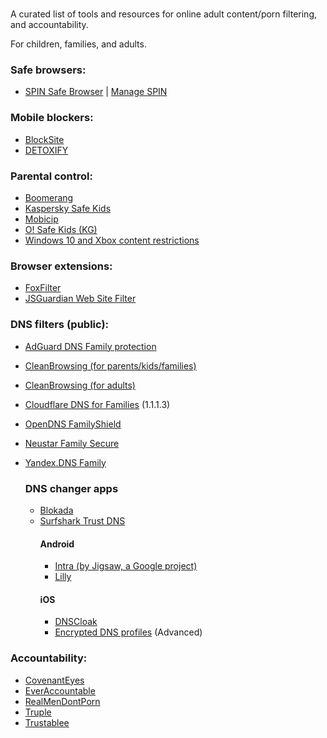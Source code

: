 # 
A curated list of tools and resources for online adult content/porn filtering, and accountability.

For children, families, and adults.

### Safe browsers:
  - [SPIN Safe Browser](https://useboomerang.com/spin/)  |  [Manage SPIN](https://nationaledtech.com/portfolio/manage-spin-safe-browser/)

### Mobile blockers:
  - [BlockSite](https://play.google.com/store/apps/details?id=co.blocksite)
  - [DETOXIFY](https://play.google.com/store/apps/details?id=com.familyfirsttechnology.pornblocker)
   
### Parental control:
  - [Boomerang](https://useboomerang.com/)
  - [Kaspersky Safe Kids](https://kids.kaspersky.com/safe-kids/)
  - [Mobicip](https://www.mobicip.com/)
  - [О! Safe Kids (KG)](https://play.google.com/store/apps/details?id=kg.o.safekids)
  - [Windows 10 and Xbox content restrictions](https://support.microsoft.com/en-us/help/12439/microsoft-account-set-content-restrictions-on-windows-10-and-xbox-one)

### Browser extensions:
 - [FoxFilter](https://www.foxfilter.com/)
 - [JSGuardian Web Site Filter](https://github.com/serv-inc/JSGuardian)

### DNS filters (public):
 - [AdGuard DNS Family protection](https://adguard.com/adguard-dns/overview.html)
 - [CleanBrowsing (for parents/kids/families)](https://cleanbrowsing.org/filters/)
 - [CleanBrowsing (for adults)](https://cleanbrowsing.org/filters/)
 - [Cloudflare DNS for Families](https://one.one.one.one/family/) (1.1.1.3)
 - [OpenDNS FamilyShield](https://www.opendns.com/setupguide/#familyshield)
 - [Neustar Family Secure](https://www.publicdns.neustar)
 - [Yandex.DNS Family](https://dns.yandex.com/advanced/)

    ### DNS changer apps
    - [Blokada](https://blokada.org/#download)
    - [Surfshark Trust DNS](https://surfshark.com/trust-dns)
        #### Android
         - [Intra (by Jigsaw, a Google project)](https://play.google.com/store/apps/details?id=app.intra)
         - [Lilly](https://play.google.com/store/apps/details?id=com.aykutcevik.dnschanger)
        #### iOS
         - [DNSCloak](https://apps.apple.com/us/app/dnscloak-secure-dns-client/id1452162351)
         - [Encrypted DNS profiles](https://github.com/paulmillr/encrypted-dns) (Advanced)

### Accountability:
  - [CovenantEyes](https://www.covenanteyes.com/)
  - [EverAccountable](https://everaccountable.com)
  - [RealMenDontPorn](https://play.google.com/store/apps/details?id=net.truonghieu.rmdp)
  - [Truple](https://truple.io/)
  - [Trustablee](https://play.google.com/store/apps/details?id=com.androidapp.watchme)
